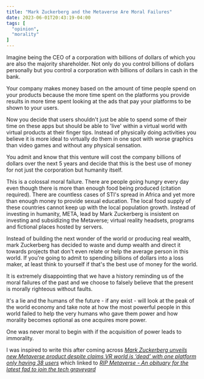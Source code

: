 ```yaml
---
title: "Mark Zuckerberg and the Metaverse Are Moral Failures"
date: 2023-06-01T20:43:19-04:00
tags: [
  "opinion",
  "morality"
]
---
```


Imagine being the CEO of a corporation with billions of dollars of which you are also the majority shareholder. Not only do you control billions of dollars personally but you control a corporation with billions of dollars in cash in the bank.

Your company makes money based on the amount of time people spend on your products because the more time spent on the platforms you provide results in more time spent looking at the ads that pay your platforms to be shown to your users.

Now you decide that users shouldn't just be able to spend some of their time on these apps but should be able to 'live' within a virtual world with virtual products at their finger tips. Instead of physically doing activities you believe it is more ideal to virtually do them in one spot with worse graphics than video games and without any physical sensation.

You admit and know that this venture will cost the company billions of dollars over the next 5 years and decide that this is the best use of money for not just the corporation but humanity itself.

This is a colossal moral failure. There are people going hungry every day even though there is more than enough food being produced (citation required). There are countless cases of STI's spread in Africa and yet more than enough money to provide sexual education. The local food supply of these countries cannot keep up with the local population growth. Instead of investing in humanity, META, lead by Mark Zuckerberg is insistent on investing and subsidizing the Metaverse; virtual reality headsets, programs and fictional places hosted by servers.

Instead of building the next wonder of the world or producing real wealth, mark Zuckerberg has decided to waste and dump wealth and direct it towards projects that don't even relate or help the average person in this world. If you're going to admit to spending billions of dollars into a loss maker, at least think to yourself if that's the best use of money for the world.

It is extremely disappointing that we have a history reminding us of the moral failures of the past and we choose to falsely believe that the present is morally righteous without faults.

It's a lie and the humans of the future - if any exist - will look at the peak of the world economy and take note at how the most powerful people in this world failed to help the very humans who gave them power and how morality becomes optional as one acquires more power.

One was never moral to begin with if the acquisition of power leads to immorality.

I was inspired to write this after coming across [_Mark Zuckerberg unveils new Metaverse product despite claims VR world is ‘dead’ with one platform only having 38 users_](https://www.the-sun.com/tech/8261218/facebook-mark-zuckerberg-meta-quest-3-metaverse-dead/) which linked to [_RIP Metaverse - An obituary for the latest fad to join the tech graveyard_](https://www.businessinsider.com/metaverse-dead-obituary-facebook-mark-zuckerberg-tech-fad-ai-chatgpt-2023-5)
